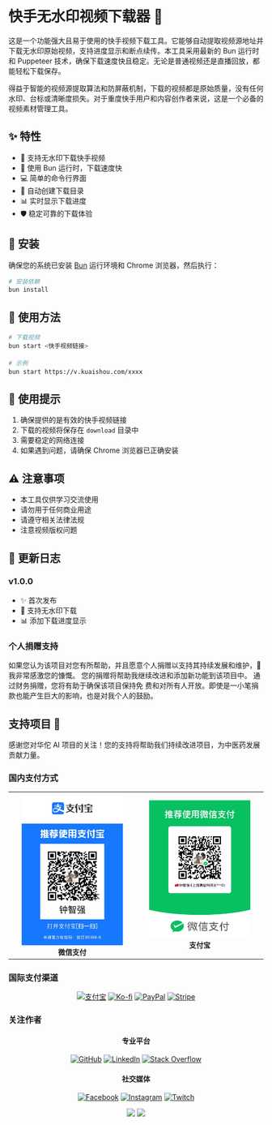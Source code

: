 # 快手无水印视频下载器 📱

这是一个功能强大且易于使用的快手视频下载工具。它能够自动提取视频源地址并下载无水印原始视频，支持进度显示和断点续传。本工具采用最新的 Bun 运行时和 Puppeteer 技术，确保下载速度快且稳定。无论是普通视频还是直播回放，都能轻松下载保存。

得益于智能的视频源提取算法和防屏蔽机制，下载的视频都是原始质量，没有任何水印、台标或清晰度损失。对于重度快手用户和内容创作者来说，这是一个必备的视频素材管理工具。

## ✨ 特性

- 🎯 支持无水印下载快手视频
- 🚀 使用 Bun 运行时，下载速度快
- 💻 简单的命令行界面
- 📁 自动创建下载目录
- 📊 实时显示下载进度
- 🛡️ 稳定可靠的下载体验

## 🔧 安装

确保您的系统已安装 [Bun](https://bun.sh) 运行环境和 Chrome 浏览器，然后执行：

```bash
# 安装依赖
bun install
````

## 📖 使用方法

```bash
# 下载视频
bun start <快手视频链接>

# 示例
bun start https://v.kuaishou.com/xxxx
```

## 🎯 使用提示

1. 确保提供的是有效的快手视频链接
2. 下载的视频将保存在 `download` 目录中
3. 需要稳定的网络连接
4. 如果遇到问题，请确保 Chrome 浏览器已正确安装

## ⚠️ 注意事项

- 本工具仅供学习交流使用
- 请勿用于任何商业用途
- 请遵守相关法律法规
- 注意视频版权问题

## 🔄 更新日志

### v1.0.0

- ✨ 首次发布
- 🎯 支持无水印下载
- 📊 添加下载进度显示

### 个人捐赠支持

如果您认为该项目对您有所帮助，并且愿意个人捐赠以支持其持续发展和维护，🥰 我非常感激您的慷慨。
您的捐赠将帮助我继续改进和添加新功能到该项目中。 通过财务捐赠，您将有助于确保该项目保持免
费和对所有人开放。即使是一小笔捐款也能产生巨大的影响，也是对我个人的鼓励。

## 支持项目 💝

感谢您对华佗 AI 项目的关注！您的支持将帮助我们持续改进项目，为中医药发展贡献力量。

### 国内支付方式

<div align="center">
<table>
<tr>
<td align="center" width="300">
<img src="https://github.com/ctkqiang/ctkqiang/blob/main/assets/IMG_9863.jpg?raw=true" width="200" />
<br />
<strong>微信支付</strong>
</td>
<td align="center" width="300">
<img src="https://github.com/ctkqiang/ctkqiang/blob/main/assets/IMG_9859.JPG?raw=true" width="200" />
<br />
<strong>支付宝</strong>
</td>
</tr>
</table>
</div>

### 国际支付渠道

<div align="center">

[![支付宝](https://img.shields.io/badge/支付宝-捐赠-00A1E9?style=for-the-badge&logo=alipay&logoColor=white)](https://qr.alipay.com/fkx19369scgxdrkv8mxso92)
[![Ko-fi](https://img.shields.io/badge/Ko--fi-赞助-FF5E5B?style=for-the-badge&logo=ko-fi&logoColor=white)](https://ko-fi.com/F1F5VCZJU)
[![PayPal](https://img.shields.io/badge/PayPal-支持-00457C?style=for-the-badge&logo=paypal&logoColor=white)](https://www.paypal.com/paypalme/ctkqiang)
[![Stripe](https://img.shields.io/badge/Stripe-捐赠-626CD9?style=for-the-badge&logo=Stripe&logoColor=white)](https://donate.stripe.com/00gg2nefu6TK1LqeUY)

</div>

### 关注作者

<div align="center">

#### 专业平台

[![GitHub](https://img.shields.io/badge/GitHub-开源项目-24292e?style=for-the-badge&logo=github)](https://github.com/ctkqiang)
[![LinkedIn](https://img.shields.io/badge/LinkedIn-职业经历-0077b5?style=for-the-badge&logo=linkedin)](https://www.linkedin.com/in/ctkqiang/)
[![Stack Overflow](https://img.shields.io/badge/Stack_Overflow-技术交流-f48024?style=for-the-badge&logo=stackoverflow)](https://stackoverflow.com/users/10758321/%e9%92%9f%e6%99%ba%e5%bc%ba)

#### 社交媒体

[![Facebook](https://img.shields.io/badge/Facebook-社交平台-1877F2?style=for-the-badge&logo=facebook)](https://www.facebook.com/JohnMelodyme/)
[![Instagram](https://img.shields.io/badge/Instagram-生活分享-E4405F?style=for-the-badge&logo=instagram)](https://www.instagram.com/ctkqiang)
[![Twitch](https://img.shields.io/badge/Twitch-直播频道-9146FF?style=for-the-badge&logo=twitch)](https://twitch.tv/ctkqiang)

[![](https://img.shields.io/badge/GitHub-项目仓库-24292F?style=for-the-badge&logo=github&logoColor=white)](https://github.com/ctkqiang)
[![](https://img.shields.io/badge/微信公众号-华佗AI-07C160?style=for-the-badge&logo=wechat&logoColor=white)](https://github.com/ctkqiang/ctkqiang/blob/main/assets/IMG_9245.JPG?raw=true)

</div>
